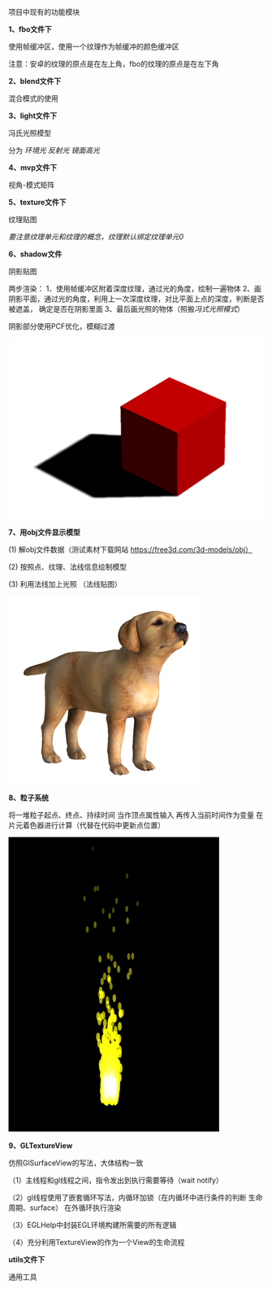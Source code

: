 项目中现有的功能模块

**1、fbo文件下**

使用帧缓冲区，使用一个纹理作为帧缓冲的颜色缓冲区

注意：安卓的纹理的原点是在左上角，fbo的纹理的原点是在左下角

**2、blend文件下**

混合模式的使用

**3、light文件下**

冯氏光照模型

分为 *环境光  反射光 镜面高光*

**4、mvp文件下**

视角-模式矩阵

**5、texture文件下**

纹理贴图

*要注意纹理单元和纹理的概念，纹理默认绑定纹理单元0*

**6、shadow文件**

阴影贴图

两步渲染：
1、使用帧缓冲区附着深度纹理，通过光的角度，绘制一遍物体
2、画阴影平面，通过光的角度，利用上一次深度纹理，对比平面上点的深度，判断是否被遮盖，
确定是否在阴影里面
3、最后画光照的物体（照搬*冯式光照模式*）

阴影部分使用PCF优化，模糊过渡

![Image text](https://github.com/cy-cyx/OpenGlDome/blob/master/img/QQ图片20191115103923.png)

**7、用obj文件显示模型**

(1) 解obj文件数据（测试素材下载网站 https://free3d.com/3d-models/obj）

(2) 按照点、纹理、法线信息绘制模型

(3) 利用法线加上光照 （法线贴图）

![Image text](https://github.com/cy-cyx/OpenGlDome/blob/master/img/QQ图片20191115103942.png)

**8、粒子系统**

将一堆粒子起点、终点、持续时间 当作顶点属性输入 再传入当前时间作为变量
在片元着色器进行计算（代替在代码中更新点位置）

![Image text](https://github.com/cy-cyx/OpenGlDome/blob/master/img/QQ%E5%9B%BE%E7%89%8720191119015745.png)

**9、GLTextureView**

仿照GlSurfaceView的写法，大体结构一致

（1）主线程和gl线程之间，指令发出到执行需要等待（wait notify）

（2）gl线程使用了嵌套循环写法，内循环加锁（在内循环中进行条件的判断 生命周期、surface） 在外循环执行渲染

（3）EGLHelp中封装EGL环境构建所需要的所有逻辑

（4）充分利用TextureView的作为一个View的生命流程

**utils文件下**

通用工具

